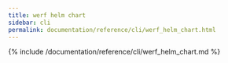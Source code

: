 ```yaml
---
title: werf helm chart
sidebar: cli
permalink: documentation/reference/cli/werf_helm_chart.html
---
```


{% include /documentation/reference/cli/werf_helm_chart.md %}
